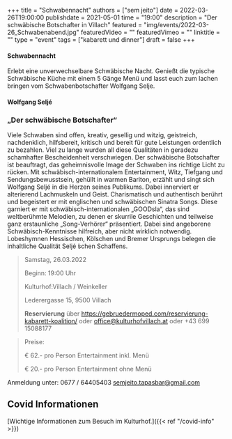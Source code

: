 +++
title = "Schwabennacht"
authors = ["sem jeito"]
date = 2022-03-26T19:00:00
publishdate = 2021-05-01
time = "19:00"
description = "Der schwäbische Botschafter in Villach"
featured = "img/events/2022-03-26_Schwabenabend.jpg"
featuredVideo = ""
featuredVimeo = ""
linktitle = ""
type = "event"
tags = ["kabarett und dinner"]
draft = false
+++

#### Schwabennacht

Erlebt eine unverwechselbare Schwäbische Nacht. Genießt die typische Schwäbische Küche mit einem 5 Gänge Menü und lasst euch zum lachen bringen vom Schwabenbotschafter Wolfgang Selje.

#### Wolfgang Seljé

### „Der schwäbische Botschafter“

Viele Schwaben sind offen, kreativ, gesellig und witzig, geistreich, nachdenklich, hilfsbereit, kritisch und bereit für gute Leistungen ordentlich zu bezahlen.
Viel zu lange wurden all diese Qualitäten in geradezu schamhafter Bescheidenheit verschwiegen. Der schwäbische Botschafter ist beauftragt, das geheimnisvolle Image der Schwaben ins richtige Licht zu rücken. Mit schwäbisch-internationalem Entertainment, Witz, Tiefgang und Sendungsbewusstsein, gehüllt in warmen Bariton, erzählt und singt sich Wolfgang Seljé in die Herzen seines Publikums. Dabei innerviert er alterierend Lachmuskeln und Geist. Charismatisch und authentisch berührt und begeistert er mit englischen und schwäbischen Sinatra Songs. Diese garniert er mit schwäbisch-internationalen „GOODsla“, das sind weltberühmte Melodien, zu denen er skurrile Geschichten und teilweise ganz erstaunliche „Song-Verhörer“ präsentiert.
Dabei sind angeborene Schwäbisch-Kenntnisse hilfreich, aber nicht wirklich notwendig. Lobeshymnen Hessischen, Kölschen und Bremer Ursprungs belegen die inhaltliche Qualität Seljé ́schen Schaffens.


>Samstag, 26.03.2022
>
>Beginn: 19:00 Uhr
>
>Kulturhof:Villach / Weinkeller
>
>Lederergasse 15, 9500 Villach
>
>**Reservierung** über https://gebruedermoped.com/reservierung-kabarett-koalition/  oder office@kulturhofvillach.at oder +43 699 15088177

> Preise: 
>
>€ 62.- pro Person Entertainment inkl. Menü
> 
>€ 20.- pro Person Entertainment ohne Menü



Anmeldung unter:
0677 / 64405403
semjeito.tapasbar@gmail.com



## Covid Informationen

[Wichtige Informationen zum Besuch im Kulturhof.]({{< ref "/covid-info" >}})
